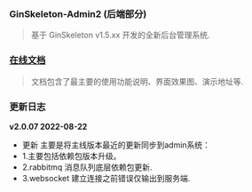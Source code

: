 ### GinSkeleton-Admin2 (后端部分)
> 基于 GinSkeleton v1.5.xx 开发的全新后台管理系统.


###  [在线文档](https://www.yuque.com/xiaofensinixidaouxiang/qmanaq/qmucb4)
> 文档包含了最主要的使用功能说明、界面效果图、演示地址等.


### 更新日志
**v2.0.07  2022-08-22** 
 - 更新 
主要是将主线版本最近的更新同步到admin系统：
 - 1.主要包括依赖包版本升级。
 - 2.rabbitmq 消息队列底层依赖包更新.
 - 3.websocket 建立连接之前错误仅输出到服务端.
